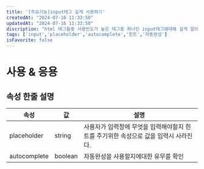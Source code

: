```yaml
---
title: '[주요기능]input태그 깊게 사용하기'
createdAt: "2024-07-16 11:33:50"
updatedAt: "2024-07-16 11:33:50"
discription: "html 태그들중 사용빈도가 높은 태그중 하나인 input태그에대해 깊게 알아보기"
tags: ['input','placeholder','autocomplete','힌트','자동완성']
isFavorite: false
---
```

# 사용 & 응용
## 속성 한줄 설명
|속성|값|설명|
|--|--|--|
|placeholder|string|사용자가 입력창에 무엇을 입력해야할지 힌트를 주기위한 속성으로 값을 입력시 사라진다.|
|autocomplete|boolean|자동완성을 사용할지에대한 유무를 확인